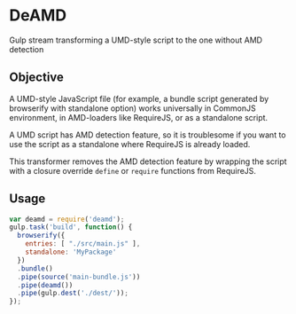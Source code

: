 # DeAMD

Gulp stream transforming a UMD-style script to the one without AMD detection

## Objective

A UMD-style JavaScript file (for example, a bundle script generated by browserify with standalone option)
works universally in CommonJS environment, in AMD-loaders like RequireJS, or as a standalone script.

A UMD script has AMD detection feature, so it is troublesome if you want to use the script as a standalone where RequireJS is already loaded.

This transformer removes the AMD detection feature by wrapping the script with a closure override `define` or `require` functions from RequireJS.

## Usage

```javascript
var deamd = require('deamd');
gulp.task('build', function() {
  browserify({
    entries: [ "./src/main.js" ],
    standalone: 'MyPackage'
  })
  .bundle()
  .pipe(source('main-bundle.js'))
  .pipe(deamd())
  .pipe(gulp.dest('./dest/'));
});
```
